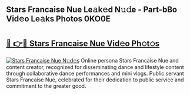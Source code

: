## Stars Francaise Nue Le𝚊k𝚎d N𝚞𝚍e - Part-bBo Vid𝚎o Le𝚊ks Photos 0KO0E

# <h2><a href="http://fbaxha3.evod.top/?m=Stars+Francaise+Nue">🔗 👉🔴 Stars Francaise Nue Vid𝚎o Ph𝚘t𝚘s</a></h2>

[![Stars Francaise Nue N𝚞d𝚎s](https://i.imgur.com/8V9OHl7.gif)](http://fbaxha3.evod.top/?m=Stars+Francaise+Nue)
Online persona Stars Francaise Nue and content creator, recognized for disseminating dance and lifestyle content through collaborative dance performances and mini vlogs. Public servant Stars Francaise Nue, celebrated for their dedication to public service and commitment to the greater good. 
